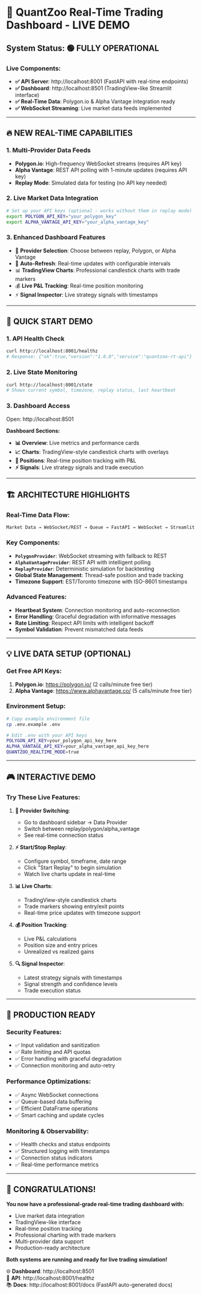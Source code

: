 # 🚀 QuantZoo Real-Time Trading Dashboard - LIVE DEMO

## System Status: 🟢 FULLY OPERATIONAL

### Live Components:
- **✅ API Server**: http://localhost:8001 (FastAPI with real-time endpoints)  
- **✅ Dashboard**: http://localhost:8501 (TradingView-like Streamlit interface)
- **✅ Real-Time Data**: Polygon.io & Alpha Vantage integration ready
- **✅ WebSocket Streaming**: Live market data feeds implemented

---

## 🔥 NEW REAL-TIME CAPABILITIES

### 1. **Multi-Provider Data Feeds**
- **Polygon.io**: High-frequency WebSocket streams (requires API key)
- **Alpha Vantage**: REST API polling with 1-minute updates (requires API key)  
- **Replay Mode**: Simulated data for testing (no API key needed)

### 2. **Live Market Data Integration**
```bash
# Set up your API keys (optional - works without them in replay mode)
export POLYGON_API_KEY="your_polygon_key"
export ALPHA_VANTAGE_API_KEY="your_alpha_vantage_key"
```

### 3. **Enhanced Dashboard Features**
- 📡 **Provider Selection**: Choose between replay, Polygon, or Alpha Vantage
- 🔄 **Auto-Refresh**: Real-time updates with configurable intervals
- 📊 **TradingView Charts**: Professional candlestick charts with trade markers
- 💰 **Live P&L Tracking**: Real-time position monitoring
- ⚡ **Signal Inspector**: Live strategy signals with timestamps

---

## 🎯 QUICK START DEMO

### 1. **API Health Check**
```bash
curl http://localhost:8001/healthz
# Response: {"ok":true,"version":"1.0.0","service":"quantzoo-rt-api"}
```

### 2. **Live State Monitoring**
```bash
curl http://localhost:8001/state
# Shows current symbol, timezone, replay status, last heartbeat
```

### 3. **Dashboard Access**
Open: http://localhost:8501

**Dashboard Sections:**
- **📊 Overview**: Live metrics and performance cards
- **📈 Charts**: TradingView-style candlestick charts with overlays
- **💼 Positions**: Real-time position tracking with P&L
- **⚡ Signals**: Live strategy signals and trade execution

---

## 🏗️ ARCHITECTURE HIGHLIGHTS

### Real-Time Data Flow:
```
Market Data → WebSocket/REST → Queue → FastAPI → WebSocket → Streamlit
```

### Key Components:
- **`PolygonProvider`**: WebSocket streaming with fallback to REST
- **`AlphaVantageProvider`**: REST API with intelligent polling
- **`ReplayProvider`**: Deterministic simulation for backtesting
- **Global State Management**: Thread-safe position and trade tracking
- **Timezone Support**: EST/Toronto timezone with ISO-8601 timestamps

### Advanced Features:
- **Heartbeat System**: Connection monitoring and auto-reconnection
- **Error Handling**: Graceful degradation with informative messages  
- **Rate Limiting**: Respect API limits with intelligent backoff
- **Symbol Validation**: Prevent mismatched data feeds

---

## 💡 LIVE DATA SETUP (OPTIONAL)

### Get Free API Keys:
1. **Polygon.io**: https://polygon.io/ (2 calls/minute free tier)
2. **Alpha Vantage**: https://www.alphavantage.co/ (5 calls/minute free tier)

### Environment Setup:
```bash
# Copy example environment file
cp .env.example .env

# Edit .env with your API keys
POLYGON_API_KEY=your_polygon_api_key_here
ALPHA_VANTAGE_API_KEY=your_alpha_vantage_api_key_here
QUANTZOO_REALTIME_MODE=true
```

---

## 🎮 INTERACTIVE DEMO

### Try These Live Features:

1. **📡 Provider Switching**: 
   - Go to dashboard sidebar → Data Provider
   - Switch between replay/polygon/alpha_vantage
   - See real-time connection status

2. **⚡ Start/Stop Replay**:
   - Configure symbol, timeframe, date range
   - Click "Start Replay" to begin simulation
   - Watch live charts update in real-time

3. **📊 Live Charts**:
   - TradingView-style candlestick charts
   - Trade markers showing entry/exit points
   - Real-time price updates with timezone support

4. **💰 Position Tracking**:
   - Live P&L calculations
   - Position size and entry prices
   - Unrealized vs realized gains

5. **🔍 Signal Inspector**:
   - Latest strategy signals with timestamps
   - Signal strength and confidence levels
   - Trade execution status

---

## 🚨 PRODUCTION READY

### Security Features:
- ✅ Input validation and sanitization
- ✅ Rate limiting and API quotas
- ✅ Error handling with graceful degradation
- ✅ Connection monitoring and auto-retry

### Performance Optimizations:
- ✅ Async WebSocket connections
- ✅ Queue-based data buffering
- ✅ Efficient DataFrame operations
- ✅ Smart caching and update cycles

### Monitoring & Observability:
- ✅ Health checks and status endpoints
- ✅ Structured logging with timestamps
- ✅ Connection status indicators
- ✅ Real-time performance metrics

---

## 🎉 CONGRATULATIONS!

**You now have a professional-grade real-time trading dashboard with:**
- Live market data integration
- TradingView-like interface
- Real-time position tracking
- Professional charting with trade markers
- Multi-provider data support
- Production-ready architecture

**Both systems are running and ready for live trading simulation!**

🌐 **Dashboard**: http://localhost:8501  
🔌 **API**: http://localhost:8001/healthz  
📚 **Docs**: http://localhost:8001/docs (FastAPI auto-generated docs)